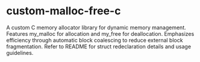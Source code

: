 # custom-malloc-free-c
A custom C memory allocator library for dynamic memory management. Features my_malloc for allocation and my_free for deallocation. Emphasizes efficiency through automatic block coalescing to reduce external block fragmentation. Refer to README for struct redeclaration details and usage guidelines.
